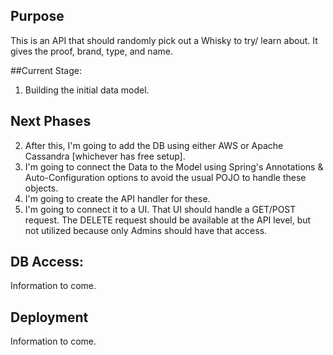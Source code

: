 ## Purpose

This is an API that should randomly pick out a Whisky to try/ learn about.
It gives the proof, brand, type, and name.

##Current Stage: 
1. Building the initial data model. <br>

## Next Phases
2. After this, I'm going to add the DB using either AWS or Apache Cassandra [whichever has free setup].
3. I'm going to connect the Data to the Model using Spring's Annotations & Auto-Configuration options
to avoid the usual POJO to handle these objects.
4. I'm going to create the API handler for these.
5. I'm going to connect it to a UI. That UI should handle a GET/POST request. The DELETE request should be available at
the API level, but not utilized because only Admins should have that access.

## DB Access:
Information to come.

## Deployment
Information to come.